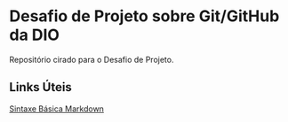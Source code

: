 # Desafio de Projeto sobre Git/GitHub da DIO
Repositório cirado para o Desafio de Projeto.

## Links Úteis
[Sintaxe Básica Markdown](https://www.markdownguide.org/basic-syntax/)
